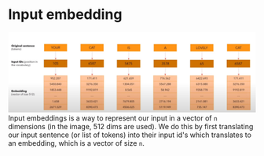 # Input embedding
![Input embedding example](./resources/input-embedding.png)
Input embeddings is a way to represent our input in a vector of `n` dimensions (in the image, 512 dims are used). 
We do this by first translating our input sentence (or list of tokens) into their input id's which translates to
an embedding, which is a vector of size `n`.
